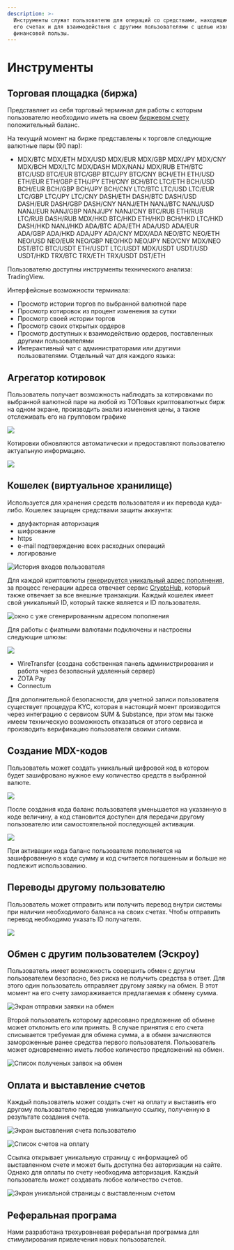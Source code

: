 ```yaml
---
description: >-
  Инструменты служат пользователю для операций со средствами, находящимися на
  его счетах и для взаимодействия с другими пользователями с целью извлечения
  финансовой пользы.
---
```


# Инструменты

## Торговая площадка \(биржа\)

Представляет из себя торговый терминал для работы с которым пользователю необходимо иметь на своем [биржевом счету](bank-1.md#tipy-schetov) положительный баланс. 

На текущий момент на бирже представлены к торговле следующие валютные пары \(90 пар\):

* MDX/BTC MDX/ETH MDX/USD MDX/EUR MDX/GBP MDX/JPY MDX/CNY MDX/BCH MDX/LTC MDX/DASH MDX/NANJ MDX/RUB ETH/BTC BTC/USD BTC/EUR BTC/GBP BTC/JPY BTC/CNY BCH/ETH ETH/USD ETH/EUR ETH/GBP ETH/JPY ETH/CNY BCH/BTC LTC/ETH BCH/USD BCH/EUR BCH/GBP BCH/JPY BCH/CNY LTC/BTC LTC/USD LTC/EUR LTC/GBP LTC/JPY LTC/CNY DASH/ETH DASH/BTC DASH/USD DASH/EUR DASH/GBP DASH/CNY NANJ/ETH NANJ/BTC NANJ/USD NANJ/EUR NANJ/GBP NANJ/JPY NANJ/CNY BTC/RUB ETH/RUB LTC/RUB DASH/RUB MDX/HKD BTC/HKD ETH/HKD BCH/HKD LTC/HKD DASH/HKD NANJ/HKD ADA/BTC ADA/ETH ADA/USD ADA/EUR ADA/GBP ADA/HKD ADA/JPY ADA/CNY MDX/ADA NEO/BTC NEO/ETH NEO/USD NEO/EUR NEO/GBP NEO/HKD NEO/JPY NEO/CNY MDX/NEO DST/BTC BTC/USDT ETH/USDT LTC/USDT MDX/USDT USDT/USD USDT/HKD TRX/BTC TRX/ETH TRX/USDT DST/ETH

Пользователю доступны инструменты технического анализа: TradingView. 

Интерфейсные возможности терминала:

* Просмотр истории торгов по выбранной валютной паре
* Просмотр котировок из процент изменения за сутки
* Просмотр своей истории торгов
* Просмотр своих открытых ордеров
* Просмотр доступных к взаимодействию ордеров, поставленных другими пользователями
* Интерактивный чат с администраторами или другими пользователями. Отдельный чат для каждого языка: 

## Агрегатор котировок

Пользователь получает возможность наблюдать за котировками по выбранной валютной паре на любой из ТОПовых криптовалютных бирж на одном экране, производить анализ изменения цены, а также отслеживать его на групповом графике

![](../.gitbook/assets/image%20%289%29.png)

Котировки обновляются автоматически и предоставляют пользователю актуальную информацию.

![](../.gitbook/assets/image%20%283%29.png)

## Кошелек \(виртуальное хранилище\)

Используется для хранения средств пользователя и их перевода куда-либо. Кошелек защищен средствами защиты аккаунта:

* двуфакторная авторизация
* шифрование
* https
* e-mail подтверждение всех расходных операций
* логирование

![&#x418;&#x441;&#x442;&#x43E;&#x440;&#x438;&#x44F; &#x432;&#x445;&#x43E;&#x434;&#x43E;&#x432; &#x43F;&#x43E;&#x43B;&#x44C;&#x437;&#x43E;&#x432;&#x430;&#x442;&#x435;&#x43B;&#x44F;](../.gitbook/assets/image%20%287%29.png)

Для каждой криптовлюты  [генерируется уникальный адрес пополнения](../cryptohub/vvedenie-sryptohub.md#generaciya-adresov), за процесс генерации адреса отвечает сервис [СryptoHub](../cryptohub/vvedenie-sryptohub.md), который также отвечает за все внешние транзакции. Каждый кошелек имеет свой уникальный ID, который также является и ID пользователя.

![&#x43E;&#x43A;&#x43D;&#x43E; &#x441; &#x443;&#x436;&#x435; &#x441;&#x433;&#x435;&#x43D;&#x435;&#x440;&#x438;&#x440;&#x43E;&#x432;&#x430;&#x43D;&#x43D;&#x44B;&#x43C; &#x430;&#x434;&#x440;&#x435;&#x441;&#x43E;&#x43C; &#x43F;&#x43E;&#x43F;&#x43E;&#x43B;&#x43D;&#x435;&#x43D;&#x438;&#x44F;](../.gitbook/assets/image%20%285%29.png)

Для работы с фиатными валютами подключены и настроены следующие шлюзы:

![](../.gitbook/assets/image%20%286%29.png)

*  WireTransfer \(создана собственная панель администрирования и работа через безопасный удаленный сервер\)
* ZOTA Pay
* Connectum

Для дополнительной безопасности, для учетной записи пользователя существует процедура KYC, которая в настоящий моент производится через интеграцию с сервисом  SUM & Substance, при этом мы также имеем техническую возможность отказаться от этого сервиса и производить верификацию пользователя своими силами.

## **Создание MDX-кодов** 

Пользователь может создать уникальный цифровой код в котором будет зашифровано нужное ему количество средств в выбранной валюте.

![](../.gitbook/assets/image%20%284%29.png)

 После создания кода баланс пользователя уменьшается на указанную в коде величину, а код становится доступен для передачи другому пользователю или самостоятельной последующей активации.

![](../.gitbook/assets/image%20%288%29.png)

 При активации кода баланс пользователя пополняется на зашифрованную в коде сумму и код считается погашенным и больше не подлежит использованию. 

## **Переводы другому пользователю**

Пользователь может отправить или получить перевод внутри системы при наличии необходимого баланса на своих счетах. Чтобы отправить перевод необходимо указать ID получателя.

![](../.gitbook/assets/image.png)

## **Обмен с другим пользователем \(Эскроу\)**

Пользователь имеет возможность совершить обмен с другим пользователем безопасно, без риска не получить средства в ответ. Для этого один пользователь отправляет другому заявку на обмен. В этот момент на его счету замораживается предлагаемая к обмену сумма. 

![&#x42D;&#x43A;&#x440;&#x430;&#x43D; &#x43E;&#x442;&#x43F;&#x440;&#x430;&#x432;&#x43A;&#x438; &#x437;&#x430;&#x44F;&#x432;&#x43A;&#x438; &#x43D;&#x430; &#x43E;&#x431;&#x43C;&#x435;&#x43D;](../.gitbook/assets/image%20%2812%29.png)

Второй пользователь которому адресовано предложение об обмене может отклонить его или принять. В случае принятия с его счета списывается требуемая для обмена сумма, а в обмен зачисляются замороженные ранее средства первого пользователя. Пользователь может одновременно иметь любое количество предложений на обмен.

![&#x421;&#x43F;&#x438;&#x441;&#x43E;&#x43A; &#x43F;&#x43E;&#x43B;&#x443;&#x447;&#x435;&#x43D;&#x44B;&#x445; &#x437;&#x430;&#x44F;&#x432;&#x43E;&#x43A; &#x43D;&#x430; &#x43E;&#x431;&#x43C;&#x435;&#x43D;](../.gitbook/assets/image%20%2810%29.png)

## **Оплата** **и выставление счетов**

Каждый пользователь может создать счет на оплату и выставить его другому пользователю передав уникальную ссылку, полученную в результате создания счета. 

![&#x42D;&#x43A;&#x440;&#x430;&#x43D; &#x432;&#x44B;&#x441;&#x442;&#x430;&#x432;&#x43B;&#x435;&#x43D;&#x438;&#x44F; &#x441;&#x447;&#x435;&#x442;&#x430; &#x43F;&#x43E;&#x43B;&#x44C;&#x437;&#x43E;&#x432;&#x430;&#x442;&#x435;&#x43B;&#x44E;](../.gitbook/assets/image%20%282%29.png)

![&#x421;&#x43F;&#x438;&#x441;&#x43E;&#x43A; &#x441;&#x447;&#x435;&#x442;&#x43E;&#x432; &#x43D;&#x430; &#x43E;&#x43F;&#x43B;&#x430;&#x442;&#x443;](../.gitbook/assets/image%20%281%29.png)

Ссылка открывает уникальную страницу с информацией об выставленном счете и может быть доступна без авторизации на сайте. Однако для оплаты по счету необходима авторизация. Каждый пользователь может создавать любое количество счетов.

![&#x42D;&#x43A;&#x440;&#x430;&#x43D; &#x443;&#x43D;&#x438;&#x43A;&#x430;&#x43B;&#x44C;&#x43D;&#x43E;&#x439; &#x441;&#x442;&#x440;&#x430;&#x43D;&#x438;&#x446;&#x44B; &#x441; &#x432;&#x44B;&#x441;&#x442;&#x430;&#x432;&#x43B;&#x435;&#x43D;&#x43D;&#x44B;&#x43C; &#x441;&#x447;&#x435;&#x442;&#x43E;&#x43C;](../.gitbook/assets/image%20%2811%29.png)

## Реферальная програма

Нами разработана трехуровневая реферальная программа для стимулирования привлечения новых пользователей.

